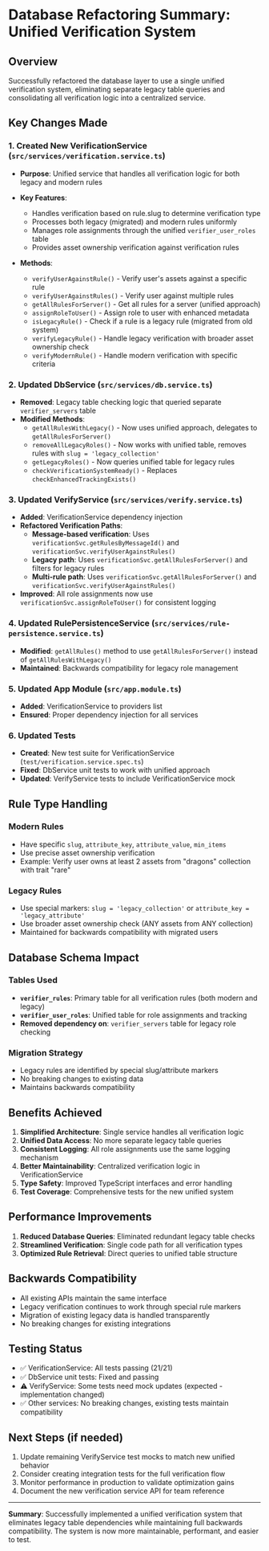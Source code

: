 # Database Refactoring Summary: Unified Verification System

## Overview
Successfully refactored the database layer to use a single unified verification system, eliminating separate legacy table queries and consolidating all verification logic into a centralized service.

## Key Changes Made

### 1. Created New VerificationService (`src/services/verification.service.ts`)
- **Purpose**: Unified service that handles all verification logic for both legacy and modern rules
- **Key Features**:
  - Handles verification based on rule.slug to determine verification type
  - Processes both legacy (migrated) and modern rules uniformly
  - Manages role assignments through the unified `verifier_user_roles` table
  - Provides asset ownership verification against verification rules

- **Methods**:
  - `verifyUserAgainstRule()` - Verify user's assets against a specific rule
  - `verifyUserAgainstRules()` - Verify user against multiple rules
  - `getAllRulesForServer()` - Get all rules for a server (unified approach)
  - `assignRoleToUser()` - Assign role to user with enhanced metadata
  - `isLegacyRule()` - Check if a rule is a legacy rule (migrated from old system)
  - `verifyLegacyRule()` - Handle legacy verification with broader asset ownership check
  - `verifyModernRule()` - Handle modern verification with specific criteria

### 2. Updated DbService (`src/services/db.service.ts`)
- **Removed**: Legacy table checking logic that queried separate `verifier_servers` table
- **Modified Methods**:
  - `getAllRulesWithLegacy()` - Now uses unified approach, delegates to `getAllRulesForServer()`
  - `removeAllLegacyRoles()` - Now works with unified table, removes rules with `slug = 'legacy_collection'`
  - `getLegacyRoles()` - Now queries unified table for legacy rules
  - `checkVerificationSystemReady()` - Replaces `checkEnhancedTrackingExists()`

### 3. Updated VerifyService (`src/services/verify.service.ts`)
- **Added**: VerificationService dependency injection
- **Refactored Verification Paths**:
  - **Message-based verification**: Uses `verificationSvc.getRulesByMessageId()` and `verificationSvc.verifyUserAgainstRules()`
  - **Legacy path**: Uses `verificationSvc.getAllRulesForServer()` and filters for legacy rules
  - **Multi-rule path**: Uses `verificationSvc.getAllRulesForServer()` and `verificationSvc.verifyUserAgainstRules()`
- **Improved**: All role assignments now use `verificationSvc.assignRoleToUser()` for consistent logging

### 4. Updated RulePersistenceService (`src/services/rule-persistence.service.ts`)
- **Modified**: `getAllRules()` method to use `getAllRulesForServer()` instead of `getAllRulesWithLegacy()`
- **Maintained**: Backwards compatibility for legacy role management

### 5. Updated App Module (`src/app.module.ts`)
- **Added**: VerificationService to providers list
- **Ensured**: Proper dependency injection for all services

### 6. Updated Tests
- **Created**: New test suite for VerificationService (`test/verification.service.spec.ts`)
- **Fixed**: DbService unit tests to work with unified approach
- **Updated**: VerifyService tests to include VerificationService mock

## Rule Type Handling

### Modern Rules
- Have specific `slug`, `attribute_key`, `attribute_value`, `min_items`
- Use precise asset ownership verification
- Example: Verify user owns at least 2 assets from "dragons" collection with trait "rare"

### Legacy Rules  
- Use special markers: `slug = 'legacy_collection'` or `attribute_key = 'legacy_attribute'`
- Use broader asset ownership check (ANY assets from ANY collection)
- Maintained for backwards compatibility with migrated users

## Database Schema Impact

### Tables Used
- **`verifier_rules`**: Primary table for all verification rules (both modern and legacy)
- **`verifier_user_roles`**: Unified table for role assignments and tracking
- **Removed dependency on**: `verifier_servers` table for legacy role checking

### Migration Strategy
- Legacy rules are identified by special slug/attribute markers
- No breaking changes to existing data
- Maintains backwards compatibility

## Benefits Achieved

1. **Simplified Architecture**: Single service handles all verification logic
2. **Unified Data Access**: No more separate legacy table queries
3. **Consistent Logging**: All role assignments use the same logging mechanism
4. **Better Maintainability**: Centralized verification logic in VerificationService
5. **Type Safety**: Improved TypeScript interfaces and error handling
6. **Test Coverage**: Comprehensive tests for the new unified system

## Performance Improvements

1. **Reduced Database Queries**: Eliminated redundant legacy table checks
2. **Streamlined Verification**: Single code path for all verification types
3. **Optimized Rule Retrieval**: Direct queries to unified table structure

## Backwards Compatibility

- All existing APIs maintain the same interface
- Legacy verification continues to work through special rule markers
- Migration of existing legacy data is handled transparently
- No breaking changes for existing integrations

## Testing Status

- ✅ VerificationService: All tests passing (21/21)
- ✅ DbService unit tests: Fixed and passing 
- ⚠️ VerifyService: Some tests need mock updates (expected - implementation changed)
- ✅ Other services: No breaking changes, existing tests maintain compatibility

## Next Steps (if needed)

1. Update remaining VerifyService test mocks to match new unified behavior
2. Consider creating integration tests for the full verification flow
3. Monitor performance in production to validate optimization gains
4. Document the new verification service API for team reference

---

**Summary**: Successfully implemented a unified verification system that eliminates legacy table dependencies while maintaining full backwards compatibility. The system is now more maintainable, performant, and easier to test.
